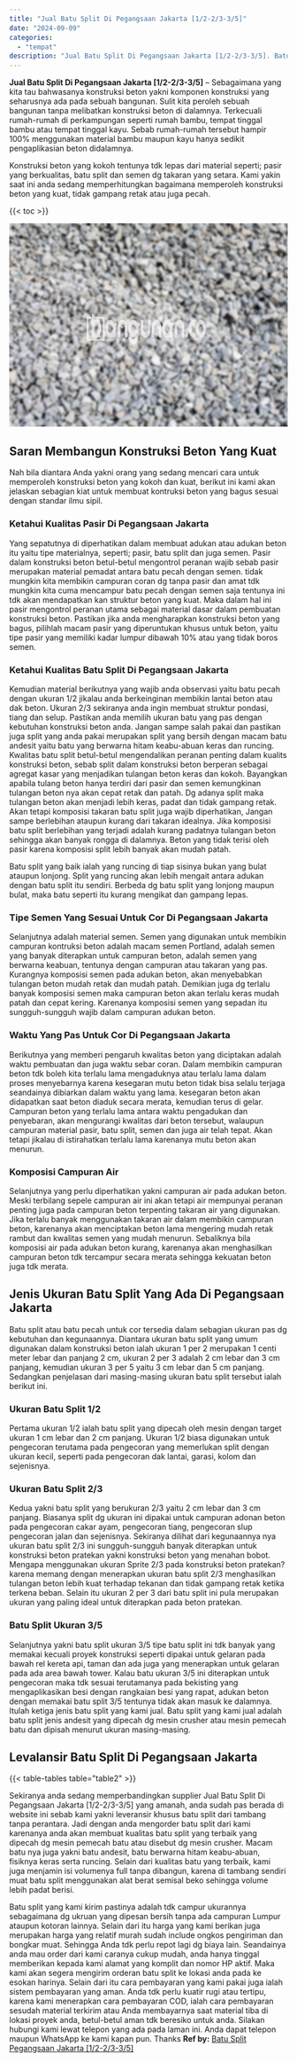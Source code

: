 ```yaml
---
title: "Jual Batu Split Di Pegangsaan Jakarta [1/2-2/3-3/5]"
date: "2024-09-09"
categories: 
  - "tempat"
description: "Jual Batu Split Di Pegangsaan Jakarta [1/2-2/3-3/5]. Batu split yang kami kirim pastinya adalah tdk campur ukurannya sebagaimana dg ukruan yang dipesan bersi..."
---
```


**Jual Batu Split Di Pegangsaan Jakarta \[1/2-2/3-3/5\]** – Sebagaimana yang kita tau bahwasanya konstruksi beton yakni komponen konstruksi yang seharusnya ada pada sebuah bangunan. Sulit kita peroleh sebuah bangunan tanpa melibatkan konstruksi beton di dalamnya. Terkecuali rumah-rumah di perkampungan seperti rumah bambu, tempat tinggal bambu atau tempat tinggal kayu. Sebab rumah-rumah tersebut hampir 100% menggunakan material bambu maupun kayu hanya sedikit pengaplikasian beton didalamnya.

Konstruksi beton yang kokoh tentunya tdk lepas dari material seperti; pasir yang berkualitas, batu split dan semen dg takaran yang setara. Kami yakin saat ini anda sedang memperhitungkan bagaimana memperoleh konstruksi beton yang kuat, tidak gampang retak atau juga pecah.

{{< toc >}}

![Jual Batu Split Di Pegangsaan Jakarta [1/2-2/3-3/5]](/images/jual-batu-split-13.png)

## Saran Membangun Konstruksi Beton Yang Kuat

Nah bila diantara Anda yakni orang yang sedang mencari cara untuk memperoleh konstruksi beton yang kokoh dan kuat, berikut ini kami akan jelaskan sebagian kiat untuk membuat kontruksi beton yang bagus sesuai dengan standar ilmu sipil.

### Ketahui Kualitas Pasir Di Pegangsaan Jakarta

Yang sepatutnya di diperhatikan dalam membuat adukan atau adukan beton itu yaitu tipe materialnya, seperti; pasir, batu split dan juga semen. Pasir dalam konstruksi beton betul-betul mengontrol peranan wajib sebab pasir merupakan material pemadat antara batu pecah dengan semen. tidak mungkin kita membikin campuran coran dg tanpa pasir dan amat tdk mungkin kita cuma mencampur batu pecah dengan semen saja tentunya ini tdk akan mendapatkan kan struktur beton yang kuat. Maka dalam hal ini pasir mengontrol peranan utama sebagai material dasar dalam pembuatan konstruksi beton. Pastikan jika anda mengharapkan konstruksi beton yang bagus, pilihlah macam pasir yang diperuntukan khusus untuk beton, yaitu tipe pasir yang memiliki kadar lumpur dibawah 10% atau yang tidak boros semen.

### Ketahui Kualitas Batu Split Di Pegangsaan Jakarta

Kemudian material berikutnya yang wajib anda observasi yaitu batu pecah dengan ukuran 1/2 jikalau anda berkeinginan membikin lantai beton atau dak beton. Ukuran 2/3 sekiranya anda ingin membuat struktur pondasi, tiang dan selup. Pastikan anda memilih ukuran batu yang pas dengan kebutuhan konstruksi beton anda. Jangan sampe salah pakai dan pastikan juga split yang anda pakai merupakan split yang bersih dengan macam batu andesit yaitu batu yang berwarna hitam keabu-abuan keras dan runcing. Kwalitas batu split betul-betul mengendalikan peranan penting dalam kualits konstruksi beton, sebab split dalam konstruksi beton berperan sebagai agregat kasar yang menjadikan tulangan beton keras dan kokoh. Bayangkan apabila tulang beton hanya terdiri dari pasir dan semen kemungkinan tulangan beton nya akan cepat retak dan patah. Dg adanya split maka tulangan beton akan menjadi lebih keras, padat dan tidak gampang retak. Akan tetapi komposisi takaran batu split juga wajib diperhatikan, Jangan sampe berlebihan ataupun kurang dari takaran idealnya. Jika komposisi batu split berlebihan yang terjadi adalah kurang padatnya tulangan beton sehingga akan banyak rongga di dalamnya. Beton yang tidak terisi oleh pasir karena komposisi split lebih banyak akan mudah patah.

Batu split yang baik ialah yang runcing di tiap sisinya bukan yang bulat ataupun lonjong. Split yang runcing akan lebih mengait antara adukan dengan batu split itu sendiri. Berbeda dg batu split yang lonjong maupun bulat, maka batu seperti itu kurang mengikat dan gampang lepas.

### Tipe Semen Yang Sesuai Untuk Cor Di Pegangsaan Jakarta

Selanjutnya adalah material semen. Semen yang digunakan untuk membikin campuran kontruksi beton adalah macam semen Portland, adalah semen yang banyak diterapkan untuk campuran beton, adalah semen yang berwarna keabuan, tentunya dengan campuran atau takaran yang pas. Kurangnya komposisi semen pada adukan beton, akan menyebabkan tulangan beton mudah retak dan mudah patah. Demikian juga dg terlalu banyak komposisi semen maka campuran beton akan terlalu keras mudah patah dan cepat kering. Karenanya komposisi semen yang sepadan itu sungguh-sungguh wajib dalam campuran adukan beton.

### Waktu Yang Pas Untuk Cor Di Pegangsaan Jakarta

Berikutnya yang memberi pengaruh kwalitas beton yang diciptakan adalah waktu pembuatan dan juga waktu sebar coran. Dalam membikin campuran beton tdk boleh kita terlalu lama mengaduknya atau terlalu lama dalam proses menyebarnya karena kesegaran mutu beton tidak bisa selalu terjaga seandainya dibiarkan dalam waktu yang lama. kesegaran beton akan didapatkan saat beton diaduk secara merata, kemudian terus di gelar. Campuran beton yang terlalu lama antara waktu pengadukan dan penyebaran, akan mengurangi kwalitas dari beton tersebut, walaupun campuran material pasir, batu split, semen dan juga air telah tepat. Akan tetapi jikalau di istirahatkan terlalu lama karenanya mutu beton akan menurun.

### Komposisi Campuran Air

Selanjutnya yang perlu diperhatikan yakni campuran air pada adukan beton. Meski terbilang sepele campuran air ini akan tetapi air mempunyai peranan penting juga pada campuran beton terpenting takaran air yang digunakan. Jika terlalu banyak menggunakan takaran air dalam membikin campuran beton, karenanya akan menciptakan beton lama mengering mudah retak rambut dan kwalitas semen yang mudah menurun. Sebaliknya bila komposisi air pada adukan beton kurang, karenanya akan menghasilkan campuran beton tdk tercampur secara merata sehingga kekuatan beton juga tdk merata.

## Jenis Ukuran Batu Split Yang Ada Di Pegangsaan Jakarta

Batu split atau batu pecah untuk cor tersedia dalam sebagian ukuran pas dg kebutuhan dan kegunaannya. Diantara ukuran batu split yang umum digunakan dalam konstruksi beton ialah ukuran 1 per 2 merupakan 1 centi meter lebar dan panjang 2 cm, ukuran 2 per 3 adalah 2 cm lebar dan 3 cm panjang, kemudian ukuran 3 per 5 yaitu 3 cm lebar dan 5 cm panjang. Sedangkan penjelasan dari masing-masing ukuran batu split tersebut ialah berikut ini.

### Ukuran Batu Split 1/2

Pertama ukuran 1/2 ialah batu split yang dipecah oleh mesin dengan target ukuran 1 cm lebar dan 2 cm panjang. Ukuran 1/2 biasa digunakan untuk pengecoran terutama pada pengecoran yang memerlukan split dengan ukuran kecil, seperti pada pengecoran dak lantai, garasi, kolom dan sejenisnya.

### Ukuran Batu Split 2/3

Kedua yakni batu split yang berukuran 2/3 yaitu 2 cm lebar dan 3 cm panjang. Biasanya split dg ukuran ini dipakai untuk campuran adonan beton pada pengecoran cakar ayam, pengecoran tiang, pengecoran slup pengecoran jalan dan sejenisnya. Sekiranya dilihat dari kegunaannya nya ukuran batu split 2/3 ini sungguh-sungguh banyak diterapkan untuk konstruksi beton pratekan yakni konstruksi beton yang menahan bobot. Mengapa menggunakan ukuran Sprite 2/3 pada konstruksi beton pratekan? karena memang dengan menerapkan ukuran batu split 2/3 menghasilkan tulangan beton lebih kuat terhadap tekanan dan tidak gampang retak ketika terkena beban. Selain itu ukuran 2 per 3 dari batu split ini pula merupakan ukuran yang paling ideal untuk diterapkan pada beton pratekan.

### Batu Split Ukuran 3/5

Selanjutnya yakni batu split ukuran 3/5 tipe batu split ini tdk banyak yang memakai kecuali proyek konstruksi seperti dipakai untuk gelaran pada bawah rel kereta api, taman dan ada juga yang menerapkan untuk gelaran pada ada area bawah tower. Kalau batu ukuran 3/5 ini diterapkan untuk pengecoran maka tdk sesuai terutamanya pada bekisting yang mengaplikasikan besi dengan rangkaian besi yang rapat, adukan beton dengan memakai batu split 3/5 tentunya tidak akan masuk ke dalamnya. Itulah ketiga jenis batu split yang kami jual. Batu split yang kami jual adalah batu split jenis andesit yang dipecah dg mesin crusher atau mesin pemecah batu dan dipisah menurut ukuran masing-masing.

## Levalansir Batu Split Di Pegangsaan Jakarta

{{< table-tables table="table2" >}}

Sekiranya anda sedang memperbandingkan supplier Jual Batu Split Di Pegangsaan Jakarta \[1/2-2/3-3/5\] yang amanah, anda sudah pas berada di website ini sebab kami yakni leveransir khusus batu split dari tambang tanpa perantara. Jadi dengan anda mengorder batu split dari kami karenanya anda akan membuat kualitas batu split yang terbaik yang dipecah dg mesin pemecah batu atau disebut dg mesin crusher. Macam batu nya juga yakni batu andesit, batu berwarna hitam keabu-abuan, fisiknya keras serta runcing. Selain dari kualitas batu yang terbaik, kami juga menjamin isi volumenya full tanpa dibangun, karena di tambang sendiri muat batu split menggunakan alat berat semisal beko sehingga volume lebih padat berisi.

Batu split yang kami kirim pastinya adalah tdk campur ukurannya sebagaimana dg ukruan yang dipesan bersih tanpa ada campuran Lumpur ataupun kotoran lainnya. Selain dari itu harga yang kami berikan juga merupakan harga yang relatif murah sudah include ongkos pengiriman dan bongkar muat. Sehingga Anda tdk perlu repot lagi dg biaya lain. Seandainya anda mau order dari kami caranya cukup mudah, anda hanya tinggal memberikan kepada kami alamat yang komplit dan nomor HP aktif. Maka kami akan segera mengirim orderan batu split ke lokasi anda pada ke esokan harinya. Selain dari itu cara pembayaran yang kami pakai juga ialah sistem pembayaran yang aman. Anda tdk perlu kuatir rugi atau tertipu, karena kami menerapkan cara pembayaran COD, ialah cara pembayaran sesudah material terkirim atau Anda membayarnya saat material tiba di lokasi proyek anda, betul-betul aman tdk beresiko untuk anda. Silakan hubungi kami lewat telepon yang ada pada laman ini. Anda dapat telepon maupun WhatsApp ke kami kapan pun. Thanks
**Ref by:** [Batu Split Pegangsaan Jakarta [1/2-2/3-3/5]](https://id.wikipedia.org/wiki/Batu)
